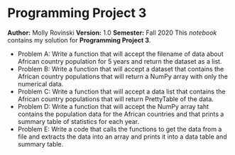 # Programming Project 3
**Author:** Molly Rovinski
**Version:** 1.0
**Semester:** Fall 2020
This *notebook* contains my solution for **Programming Project 3**.
- Problem A: Write a function that will accept the filename of data about African country population for 5 years and return the dataset as a list.
- Problem B: Write a function that will accept a dataset that contains the African country populations that will return a NumPy array with only the numerical data.
- Problem C: Write a function that will accept a data list that contains the African country populations that will return PrettyTable of the data.
- Problem D: Write a function that will accept the NumPy array taht contains the population data for the African countries and that prints a summary table of statistics for each year.
- Problem E: Write a code that calls the functions to get the data from a file and extracts the data into an array and prints it into a data table and summary table.
